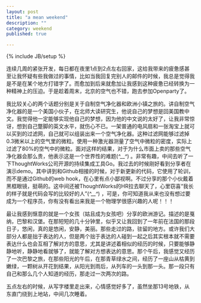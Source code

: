 ```yaml
---
layout: post
title: "a mean weekend"
description: ""
category: weekend
published: true

---
```

{% include JB/setup %}

连续几周的紧张开发，每日都在夜里1点到2点左右回家，这给我带来的疲惫感甚至让我怀疑有些我做过的事情，比如当我回复完别人的邮件的时候，我总是觉得我是不是在某个地方打错字了。而愈加到后来就愈加让我感到这种疲惫已经转换为一种精神上的压迫。于是趁着周末，北京的空气也不错，跑去参加Openparty了。

我比较关心的两个话题分别是关于自制空气净化器和欧洲小镇之旅的。讲自制空气净化器的是一个美国小伙子，在北师大读研究生，他说自己的梦想是回美国教中文。我觉得他一定能够实现他自己的梦想，因为他的中文说的太好了，让我非常惊讶，想到自己蹩脚的英文水平，就伤心不已。一架普通的电风扇和一张淘宝上就可以买到的过滤网，自己就可以组装出来一个空气净化器。这种过滤网能够过滤掉0.3微米以上的空气里的微粒。使用一种激光器测量了空气中微粒的密度，实际上过滤了80%的空气中的微粒。面对这样的结果，对于为什么市面上卖的那些空气净化器会那么贵，他表示这是一个世界性的难题(*^__^*) 。非常有趣，中间去听了一下ThoughtWorks公司开源的持续集成工具Go。我过去的时候刚好看到分享者在演示demo。其中讲到和Github相接的时候，对于新更新的代码，它使用了轮训，而不是通过Github的web hook，在心里有点小鄙视啊。不过分享的那个小伙戴着黑框眼镜，挺萌的。这中间还被ThoughtWorks的HR拉去聊天了，心里窃喜“我长的样子就是代码会写的比较好的人”(*^__^*) ，可是，你可知道我从来也没有想过要成为一个程序员，你有没有看出来我是一个物理学很感兴趣的人呢！！！

最让我感到惬意的就是一个女孩（姑且成为女孩吧）分享的欧洲游记。描述的是戛纳，巴黎和汉堡。在那短短的几十分钟里，似乎又让我回到了一年前在法国的那段日子，悠闲，真的是悠闲，安静，美丽。那些走过的路，驻留的地方。或许我们大部分人都是拙于表达的人，但是两个拙于表达的人碰到一起之后其实根本就不需要表达什么也会互相了解对方的意思，尤其是讲述着相似的经历的时候，只要能够静静地听，静静地看就够了，就能了解对方想表达的意思。那个午后，我感觉又经历了一次巴黎之旅，在那些阳光的午后，在那青草绿水之间，经历了一座山从枯黄到嫩绿，一颗树从开花到结果，从阳光到雨后，从列车的一头到那一头。那一段只有自己和那么几个人知道的经历，那走过一次两次的路。

五点左右的时候，从写字楼里走出来，心情感觉好多了，虽然坐那13号地铁，从东直门绕到上地站，中间几次睡着。